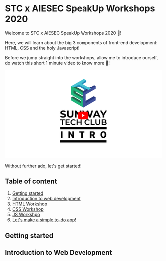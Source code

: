 # STC x AIESEC SpeakUp Workshops 2020

Welcome to STC x AIESEC SpeakUp Workshops 2020 🥳!

Here, we will learn about the big 3 components of front-end development: HTML, CSS and the holy Javascript!

Before we jump straight into the workshops, allow me to introduce ourself, do watch this short 1 minute video to know more 🎇!

[![intro video](/assets/banner.png)](https://www.youtube.com/watch?v=aBNvCoJP-ag)

Without further ado, let's get started!

## Table of content

1. [Getting started](#1)
2. [Introduction to web development](#2)
3. [HTML Workshop](/html)
4. [CSS Workshop](/css)
5. [JS Workshpo](/js)
6. [Let's make a simple to-do app!](/project)

## Getting started <a name="1"></a>
## Introduction to Web Development <a name="2"></a>